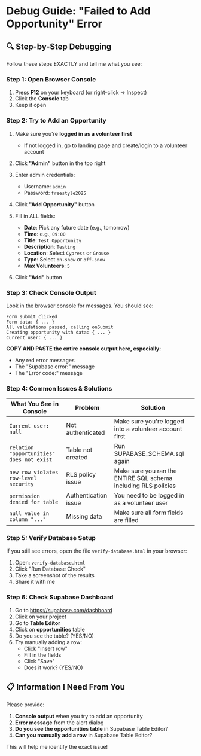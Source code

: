 # Debug Guide: "Failed to Add Opportunity" Error

## 🔍 Step-by-Step Debugging

Follow these steps EXACTLY and tell me what you see:

### Step 1: Open Browser Console
1. Press **F12** on your keyboard (or right-click → Inspect)
2. Click the **Console** tab
3. Keep it open

### Step 2: Try to Add an Opportunity
1. Make sure you're **logged in as a volunteer first**
   - If not logged in, go to landing page and create/login to a volunteer account
   
2. Click **"Admin"** button in the top right

3. Enter admin credentials:
   - Username: `admin`
   - Password: `freestyle2025`
   
4. Click **"Add Opportunity"** button

5. Fill in ALL fields:
   - **Date**: Pick any future date (e.g., tomorrow)
   - **Time**: e.g., `09:00`
   - **Title**: `Test Opportunity`
   - **Description**: `Testing`
   - **Location**: Select `Cypress` or `Grouse`
   - **Type**: Select `on-snow` or `off-snow`
   - **Max Volunteers**: `5`

6. Click **"Add"** button

### Step 3: Check Console Output

Look in the browser console for messages. You should see:

```
Form submit clicked
Form data: { ... }
All validations passed, calling onSubmit
Creating opportunity with data: { ... }
Current user: { ... }
```

**COPY AND PASTE the entire console output here, especially:**
- Any red error messages
- The "Supabase error:" message
- The "Error code:" message

### Step 4: Common Issues & Solutions

| What You See in Console | Problem | Solution |
|-------------------------|---------|----------|
| `Current user: null` | Not authenticated | Make sure you're logged into a volunteer account first |
| `relation "opportunities" does not exist` | Table not created | Run SUPABASE_SCHEMA.sql again |
| `new row violates row-level security` | RLS policy issue | Make sure you ran the ENTIRE SQL schema including RLS policies |
| `permission denied for table` | Authentication issue | You need to be logged in as a volunteer user |
| `null value in column "..."` | Missing data | Make sure all form fields are filled |

### Step 5: Verify Database Setup

If you still see errors, open the file `verify-database.html` in your browser:

1. Open: `verify-database.html`
2. Click "Run Database Check"
3. Take a screenshot of the results
4. Share it with me

### Step 6: Check Supabase Dashboard

1. Go to https://supabase.com/dashboard
2. Click on your project
3. Go to **Table Editor**
4. Click on **opportunities** table
5. Do you see the table? (YES/NO)
6. Try manually adding a row:
   - Click "Insert row"
   - Fill in the fields
   - Click "Save"
   - Does it work? (YES/NO)

## 📋 Information I Need From You

Please provide:

1. **Console output** when you try to add an opportunity
2. **Error message** from the alert dialog
3. **Do you see the opportunities table** in Supabase Table Editor?
4. **Can you manually add a row** in Supabase Table Editor?

This will help me identify the exact issue!
